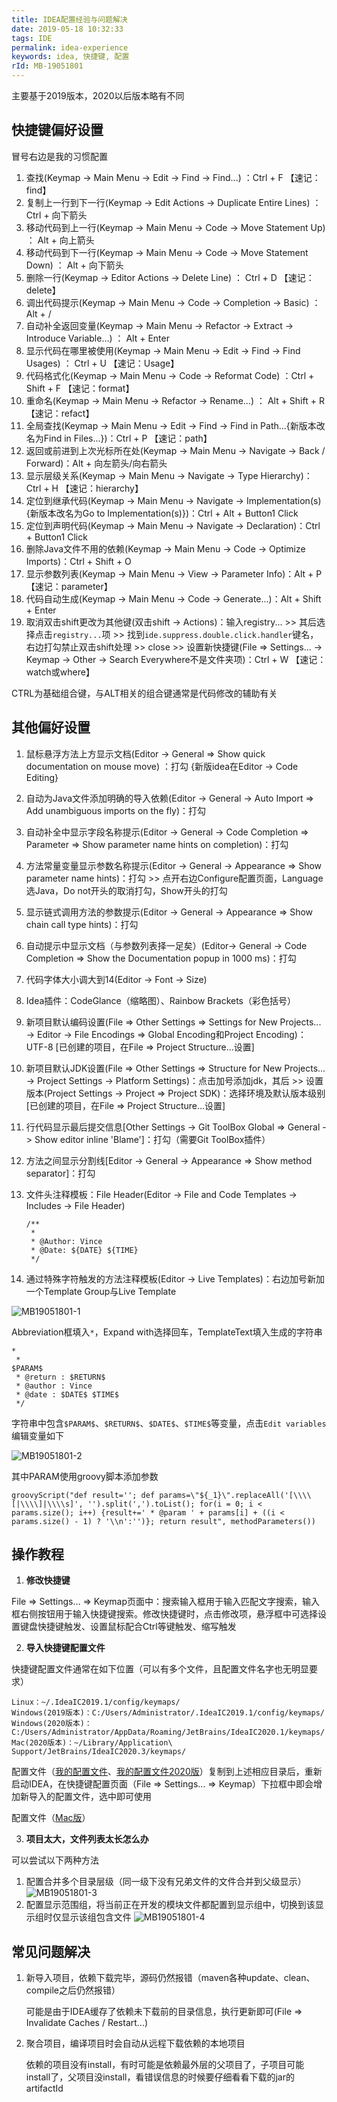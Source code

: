 ```yaml
---
title: IDEA配置经验与问题解决
date: 2019-05-18 10:32:33
tags: IDE
permalink: idea-experience
keywords: idea, 快捷键, 配置
rId: MB-19051801
---
```


主要基于2019版本，2020以后版本略有不同

##  快捷键偏好设置

冒号右边是我的习惯配置

1. 查找(Keymap -> Main Menu -> Edit -> Find -> Find...) ：Ctrl + F    【速记：find】 
2. 复制上一行到下一行(Keymap -> Edit Actions -> Duplicate Entire Lines) ： Ctrl + 向下箭头 
3. 移动代码到上一行(Keymap -> Main Menu -> Code -> Move Statement Up) ： Alt + 向上箭头 
4. 移动代码到下一行(Keymap -> Main Menu -> Code -> Move Statement Down) ： Alt + 向下箭头 
5. 删除一行(Keymap -> Editor Actions -> Delete Line) ： Ctrl + D    【速记：delete】 
6. 调出代码提示(Keymap -> Main Menu -> Code -> Completion -> Basic) ： Alt + / 
7. 自动补全返回变量(Keymap -> Main Menu -> Refactor -> Extract -> Introduce Variable...) ： Alt + Enter 
8. 显示代码在哪里被使用(Keymap -> Main Menu -> Edit -> Find -> Find Usages) ： Ctrl + U     【速记：Usage】 
9. 代码格式化(Keymap -> Main Menu -> Code -> Reformat Code) ：Ctrl + Shift + F    【速记：format】 
10. 重命名(Keymap -> Main Menu -> Refactor -> Rename...) ： Alt + Shift + R    【速记：refact】 
11. 全局查找(Keymap -> Main Menu -> Edit -> Find -> Find in Path...{新版本改名为Find in Files...})：Ctrl + P    【速记：path】 
12. 返回或前进到上次光标所在处(Keymap -> Main Menu -> Navigate -> Back / Forward)：Alt + 向左箭头/向右箭头
13. 显示层级关系(Keymap -> Main Menu -> Navigate -> Type Hierarchy)：Ctrl + H    【速记：hierarchy】 
14. 定位到继承代码(Keymap -> Main Menu -> Navigate -> Implementation(s) {新版本改名为Go to Implementation(s)})：Ctrl + Alt + Button1 Click
15. 定位到声明代码(Keymap -> Main Menu -> Navigate -> Declaration)：Ctrl + Button1 Click
16. 删除Java文件不用的依赖(Keymap -> Main Menu -> Code -> Optimize Imports)：Ctrl + Shift + O
17. 显示参数列表(Keymap  -> Main Menu -> View -> Parameter Info)：Alt + P    【速记：parameter】 
18. 代码自动生成(Keymap -> Main Menu -> Code -> Generate...)：Alt + Shift + Enter
19. 取消双击shift更改为其他键(双击shift -> Actions)：输入registry... >> 其后选择点击`registry...`项 >> 找到`ide.suppress.double.click.handler`键名，右边打勾禁止双击shift处理 >> close >> 设置新快捷键(File => Settings... -> Keymap -> Other -> Search Everywhere不是文件夹项)：Ctrl + W    【速记：watch或where】 

CTRL为基础组合键，与ALT相关的组合键通常是代码修改的辅助有关

## 其他偏好设置

1. 鼠标悬浮方法上方显示文档(Editor -> General => Show quick documentation on mouse move) ：打勾  {新版idea在Editor -> Code Editing}

2. 自动为Java文件添加明确的导入依赖(Editor -> General -> Auto Import => Add unambiguous imports on the fly)：打勾

3. 自动补全中显示字段名称提示(Editor -> General -> Code Completion => Parameter => Show parameter name hints on completion)：打勾

4. 方法常量变量显示参数名称提示(Editor -> General -> Appearance => Show parameter name hints)：打勾 >> 点开右边Configure配置页面，Language选Java，Do not开头的取消打勾，Show开头的打勾

5. 显示链式调用方法的参数提示(Editor -> General -> Appearance => Show chain call type hints)：打勾

6. 自动提示中显示文档（与参数列表择一足矣）(Editor-> General -> Code Completion => Show the Documentation popup in 1000 ms)：打勾

7. 代码字体大小调大到14(Editor -> Font -> Size)

8. Idea插件：CodeGlance（缩略图）、Rainbow Brackets（彩色括号）

9. 新项目默认编码设置(File => Other Settings => Settings for New Projects... -> Editor -> File Encodings => Global Encoding和Project Encoding)：UTF-8        [已创建的项目，在File => Project Structure...设置]

10. 新项目默认JDK设置(File => Other Settings => Structure for New Projects... -> Project Settings -> Platform Settings)：点击加号添加jdk，其后 >>  设置版本(Project Settings -> Project => Project SDK)：选择环境及默认版本级别        [已创建的项目，在File => Project Structure...设置]

11. 行代码显示最后提交信息[Other Settings -> Git ToolBox Global => General -> Show editor inline 'Blame']：打勾（需要Git ToolBox插件）

12. 方法之间显示分割线[Editor -> General -> Appearance => Show method separator]：打勾

13. 文件头注释模板：File Header(Editor -> File and Code Templates -> Includes -> File Header)

    ```
    /**
     *
     * @Author: Vince
     * @Date: ${DATE} ${TIME}
     */
    ```

14. 通过特殊字符触发的方法注释模板(Editor -> Live Templates)：右边加号新加一个Template Group与Live Template

   ![MB19051801-1](../static/MB19051801-1.png)

   Abbreviation框填入`*`，Expand with选择回车，TemplateText填入生成的字符串

   ```
   *
    * 
   $PARAM$
    * @return : $RETURN$
    * @author : Vince
    * @date : $DATE$ $TIME$
    */
   ```

   字符串中包含`$PARAM$`、`$RETURN$`、`$DATE$`、`$TIME$`等变量，点击`Edit variables`编辑变量如下

   ![MB19051801-2](../static/MB19051801-2.png)

   其中PARAM使用groovy脚本添加参数

   ```
   groovyScript("def result=''; def params=\"${_1}\".replaceAll('[\\\\[|\\\\]|\\\\s]', '').split(',').toList(); for(i = 0; i < params.size(); i++) {result+=' * @param ' + params[i] + ((i < params.size() - 1) ? '\\n':'')}; return result", methodParameters())
   ```

   

## 操作教程

1. **修改快捷键**

File => Settings... => Keymap页面中：搜索输入框用于输入匹配文字搜索，输入框右侧按钮用于输入快捷键搜索。修改快捷键时，点击修改项，悬浮框中可选择设置键盘快捷键触发、设置鼠标配合Ctrl等键触发、缩写触发

2. **导入快捷键配置文件**

快捷键配置文件通常在如下位置（可以有多个文件，且配置文件名字也无明显要求）
```
Linux：~/.IdeaIC2019.1/config/keymaps/
Windows(2019版本)：C:/Users/Administrator/.IdeaIC2019.1/config/keymaps/
Windows(2020版本)：C:/Users/Administrator/AppData/Roaming/JetBrains/IdeaIC2020.1/keymaps/
Mac(2020版本)：~/Library/Application\ Support/JetBrains/IdeaIC2020.3/keymaps/
```
配置文件（[我的配置文件](../static/Vince-Style.xml)、[我的配置文件2020版](../static/Vince-Style-2020.xml)）复制到上述相应目录后，重新启动IDEA，在快捷键配置页面（File => Settings... => Keymap）下拉框中即会增加新导入的配置文件，选中即可使用

配置文件（[Mac版](../static/Vince-Style_Mac_.xml)）

3. **项目太大，文件列表太长怎么办**

可以尝试以下两种方法

1) 配置合并多个目录层级（同一级下没有兄弟文件的文件合并到父级显示）
![MB19051801-3](../static/MB19051801-3.png)
2) 配置显示范围组，将当前正在开发的模块文件都配置到显示组中，切换到该显示组时仅显示该组包含文件
![MB19051801-4](../static/MB19051801-4.png)

## 常见问题解决

1. 新导入项目，依赖下载完毕，源码仍然报错（maven各种update、clean、compile之后仍然报错）
   
   可能是由于IDEA缓存了依赖未下载前的目录信息，执行更新即可(File => Invalidate Caches / Restart...)

2. 聚合项目，编译项目时会自动从远程下载依赖的本地项目
   
   依赖的项目没有install，有时可能是依赖最外层的父项目了，子项目可能install了，父项目没install，看错误信息的时候要仔细看看下载的jar的artifactId